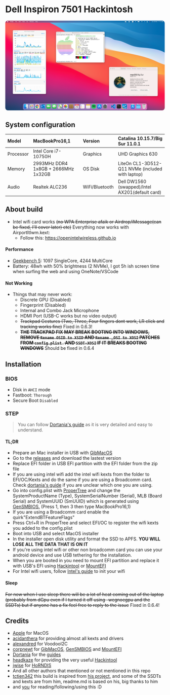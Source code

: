 # Dell Inspiron 7501 Hackintosh
<p>
    <img style="border-radius: 8px" src="Assets/background.png">
</p>

## System configuration

| Model     | MacBookPro16,1      | Version        | Catalina 10.15.7/Big Sur 11.0.1      |
| :-------- | :------------------ | :------------- | :------------------ |
| Processor | Intel Core i7-10750H | Graphics       | UHD Graphics 630    |
| Memory    | 2993MHz DDR4 1x8GB + 2666MHz 1x32GB  | OS Disk        | LiteOn CL1-3D512-Q11 NVMe (included with laptop) |
| Audio     | Realtek ALC236      | WiFi/Bluetooth | Dell DW1560 (swapped)/Intel AX201(default card)|

## About build

- Intel wifi card works <del>(no WPA Enterprise afaik or Airdrop/iMessage(can be fixed, I'll cover later) etc)</del> Everything now works with AirportItlwm.kext:
  - Follow this: https://openintelwireless.github.io

#### Performance

- [Geekbench 5](https://browser.geekbench.com/v5/cpu/4411543): 1097 SingleCore, 4244 MultiCore
- Battery: 48wh with 50% brightness (2 NVMe), I got 5h ish screen time when surfing the web and using OneNote/VSCode

#### Not Working

- Things that may never work:
  - Discrete GPU (Disabled)
  - Fingerprint (Disabled)
  - Internal and Combo Jack Microphone
  - HDMI Port (USB-C works but no video output)
  - <del>Trackpad Gestures (Two, Three, Four fingers dont work, LR click and tracking works fine)</del> Fixed in 0.6.3!
  - <del><strong>THE TRACKPAD FIX MAY BREAK BOOTING INTO WINDOWS, REMOVE `Rename OSID to XSID` AND `Rename _OSI to XOSI` PATCHES FROM `config.plist ` AND `SSDT-XOSI` IF IT BREAKS BOOTING WINDOWS</strong></del> Should be fixed in 0.6.4

## Installation

### BIOS

- Disk in `AHCI` mode
- Fastboot: `Thorough`
- Secure Boot `Disabled`

### STEP

> You can follow [Dortania's guide](https://dortania.github.io/OpenCore-Install-Guide/) as it is very detailed and easy to understand.

#### TL;DR

- Prepare an Mac installer in USB with [GibMacOS](https://dortania.github.io/OpenCore-Install-Guide/installer-guide/)
- Go to the [releases](https://github.com/jamieernest/Dell-Inspiron-7501-Hackintosh/releases) and download the lastest version
- Replace EFI folder in USB EFI partition with the EFI folder from the zip file
- If you are using intel wifi add the intel wifi kexts from the folder to EFI/OC/Kexts and do the same if you are using a Broadcomm card. Check [dortania's guide]() if you are unclear which one you are using. 
- Go into config.plist with [ProperTree](https://github.com/corpnewt/ProperTree) and change the SystemProductName (Type), SystemSerialNumber (Serial), MLB (Board Serial) and SystemUUID (SmUUID) which is generated using [GenSMBIOS.](https://github.com/corpnewt/GenSMBIOS) (Press 1, then 3 then type MacBookPro16,1)
- If you are using a Broadcomm card enable the quirk"ExtendBTFeatureFlags"
- Press Ctrl+R in ProperTree and select EFI/OC to register the wifi kexts you added to the config.plist
- Boot into USB and select MacOS installer
- In the installer open disk utility and format the SSD to APFS. <strong>YOU WILL LOSE ALL THE DATA THAT IS ON IT</strong>
- If you're using intel wifi or other non broadcomm card you can use your android device and use USB tethering for the installation. 
- When you are booted in you need to mount EFI partition and replace it with USB's EFI using [Hackintool](https://github.com/headkaze/Hackintool/releases) or [MountEFI](https://github.com/corpnewt/MountEFI)
- For Intel wifi users, follow [Intel's guide](https://openintelwireless.github.io) to init your wifi

#### Sleep
<del>For now when I use sleep there will be a lot of heat coming out of the laptop (probably from dGpu even if I turned it off using -wegnoegpu and the SSDTs) but if anyone has a fix feel free to reply to the issue</del> Fixed in 0.6.4!

## Credits

- [Apple](https://apple.com/) for MacOS
- [acidanthera](https://github.com/acidanthera) for providing almost all kexts and drivers
- [alexandred](https://github.com/alexandred) for VoodooI2C
- [corpnewt](https://github.com/corpnewt) for [GibMacOS](https://github.com/corpnewt/gibMacOS), [GenSMBIOS](https://github.com/corpnewt/GenSMBIOS) and [MountEFI](https://github.com/corpnewt/MountEFI)
- [Dortania](https://github.com/dortania) for the [guides](https://dortania.github.io/OpenCore-Install-Guide/)
- [headkaze](https://github.com/headkaze) for providing the very useful [Hackintool](https://github.com/headkaze/Hackintool/releases)
- [jwise](https://github.com/jwise) for [HoRNDIS](https://github.com/jwise/HoRNDIS/releases)
- And all other authors that mentioned or not mentioned in this repo
- [tctien342](https://github.com/tctien342) this build is inspired from [his project](https://github.com/tctien342/Dell-Inspiron-7591-Hackintosh), and some of the SSDTs and kexts are from him, readme.md is based on his, big thanks to him
-  and [you](https://cdn.weeb.sh/images/rJl3BcTuG.gif) for reading/following/using this :D
